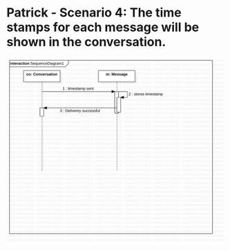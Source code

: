 # Patrick - Scenario 4: The time stamps for each message will be shown in the conversation.
![sequence_diagram_#4](./images/SequenceDiagram4.jpg)
